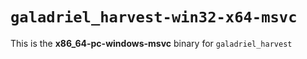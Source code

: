 # `galadriel_harvest-win32-x64-msvc`

This is the **x86_64-pc-windows-msvc** binary for `galadriel_harvest`
